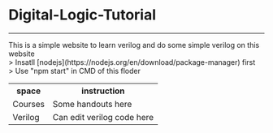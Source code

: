 # Digital-Logic-Tutorial
<HR>
This is a simple website to learn verilog and do some simple verilog on this website<BR>
> Insatll [nodejs](https://nodejs.org/en/download/package-manager) first<BR>
> Use "npm start" in CMD of this floder
<table>
  <tr><th>space</th><th>instruction</th></tr>
  <tr><td>Courses</td><td>Some handouts here</td></tr>
  <tr><td>Verilog</td><td>Can edit verilog code here</td></tr>
</table>

